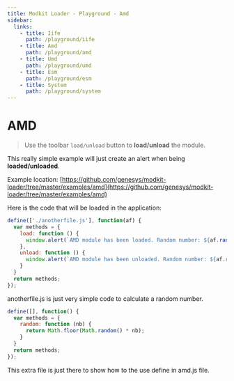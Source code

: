 ```yaml
---
title: Modkit Loader - Playground - Amd
sidebar:
  links:
    - title: Iife
      path: /playground/iife
    - title: Amd
      path: /playground/amd
    - title: Umd
      path: /playground/umd
    - title: Esm
      path: /playground/esm
    - title: System
      path: /playground/system
---
```

<pg-main name="amd"></pg-main>

# AMD
> Use the toolbar `load/unload` button to **load/unload** the module.

This really simple example will just create an alert when being **loaded/unloaded**.

Example location: [https://github.com/genesys/modkit-loader/tree/master/examples/amd](https://github.com/genesys/modkit-loader/tree/master/examples/amd)

Here is the code that will be loaded in the application:

``` javascript
define(['./anotherfile.js'], function(af) {
  var methods = {
    load: function () {
      window.alert(`AMD module has been loaded. Random number: ${af.random(20)}`);
    },
    unload: function () {
      window.alert(`AMD module has been unloaded. Random number: ${af.random(30)}`);
    }
  }
  return methods;
});
```

anotherfile.js is just very simple code to calculate a random number.
``` javascript
define([], function() {
  var methods = {
    random: function (nb) {
      return Math.floor(Math.random() * nb);
    }
  }
  return methods;
});
```

This extra file is just there to show how to the use define in amd.js file.
